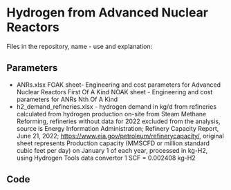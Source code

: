 # Hydrogen from Advanced Nuclear Reactors
Files in the repository, name - use and explanation: 
## Parameters
- ANRs.xlsx FOAK sheet- Engineering and cost parameters for Advanced Nuclear Reactors First Of A Kind 
            NOAK sheet - Engineering and cost parameters for ANRs Nth Of A Kind
- h2_demand_refineries.xlsx - hydrogen demand in kg/d from refineries calculated from hydrogen production on-site from Steam Methane Reforming, refineries without data for 2022 excluded from the analysis, source is Energy Information Administration; Refinery Capacity Report, June 21, 2022; https://www.eia.gov/petroleum/refinerycapacity/, original sheet represents Production capacity (MMSCFD or million standard cubic feet per day) on January 1 of each year, processed in kg-H2, using Hydrogen Tools data convertor 1 SCF = 0.002408 kg-H2

## Code